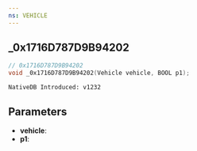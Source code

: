 ```yaml
---
ns: VEHICLE
---
```

## _0x1716D787D9B94202

```c
// 0x1716D787D9B94202
void _0x1716D787D9B94202(Vehicle vehicle, BOOL p1);
```

```
NativeDB Introduced: v1232
```

## Parameters
* **vehicle**:
* **p1**:

